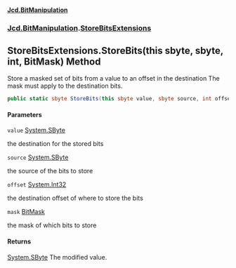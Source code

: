 #### [Jcd.BitManipulation](index.md 'index')
### [Jcd.BitManipulation](Jcd.BitManipulation.md 'Jcd.BitManipulation').[StoreBitsExtensions](Jcd.BitManipulation.StoreBitsExtensions.md 'Jcd.BitManipulation.StoreBitsExtensions')

## StoreBitsExtensions.StoreBits(this sbyte, sbyte, int, BitMask) Method

Store a masked set of bits from a value to an offset in the destination
The mask must apply to the destination bits.

```csharp
public static sbyte StoreBits(this sbyte value, sbyte source, int offset, Jcd.BitManipulation.BitMask mask);
```
#### Parameters

<a name='Jcd.BitManipulation.StoreBitsExtensions.StoreBits(thissbyte,sbyte,int,Jcd.BitManipulation.BitMask).value'></a>

`value` [System.SByte](https://docs.microsoft.com/en-us/dotnet/api/System.SByte 'System.SByte')

the destination for the stored bits

<a name='Jcd.BitManipulation.StoreBitsExtensions.StoreBits(thissbyte,sbyte,int,Jcd.BitManipulation.BitMask).source'></a>

`source` [System.SByte](https://docs.microsoft.com/en-us/dotnet/api/System.SByte 'System.SByte')

the source of the bits to store

<a name='Jcd.BitManipulation.StoreBitsExtensions.StoreBits(thissbyte,sbyte,int,Jcd.BitManipulation.BitMask).offset'></a>

`offset` [System.Int32](https://docs.microsoft.com/en-us/dotnet/api/System.Int32 'System.Int32')

the destination offset of where to store the bits

<a name='Jcd.BitManipulation.StoreBitsExtensions.StoreBits(thissbyte,sbyte,int,Jcd.BitManipulation.BitMask).mask'></a>

`mask` [BitMask](Jcd.BitManipulation.BitMask.md 'Jcd.BitManipulation.BitMask')

the mask of which bits to store

#### Returns

[System.SByte](https://docs.microsoft.com/en-us/dotnet/api/System.SByte 'System.SByte')
The modified value.